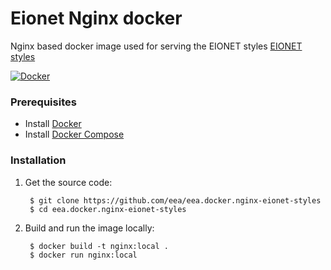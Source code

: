 Eionet Nginx docker
===================

Nginx based docker image used for serving the EIONET styles [EIONET styles](http://eionet.europa.eu)

[![Docker]( https://dockerbuildbadges.quelltext.eu/status.svg?organization=eeacms&repository=nginx-eionet-styles)](https://hub.docker.com/r/eeacms/nginx-eionet-styles/builds)

### Prerequisites

* Install [Docker](https://docs.docker.com/engine/installation/)
* Install [Docker Compose](https://docs.docker.com/compose/install/)

### Installation

1. Get the source code:

        $ git clone https://github.com/eea/eea.docker.nginx-eionet-styles
        $ cd eea.docker.nginx-eionet-styles

2. Build and run the image locally:

        $ docker build -t nginx:local .
        $ docker run nginx:local

